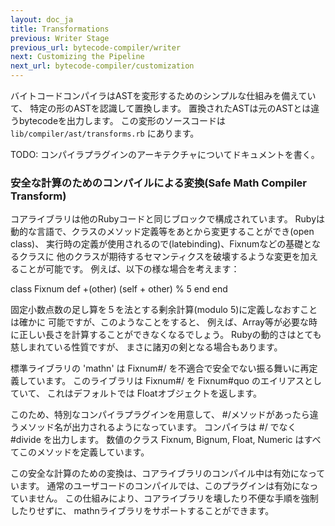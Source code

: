 ```yaml
---
layout: doc_ja
title: Transformations
previous: Writer Stage
previous_url: bytecode-compiler/writer
next: Customizing the Pipeline
next_url: bytecode-compiler/customization
---
```


バイトコードコンパイラはASTを変形するためのシンプルな仕組みを備えていて、
特定の形のASTを認識して置換します。
置換されたASTは元のASTとは違うbytecodeを出力します。
この変形のソースコードは `lib/compiler/ast/transforms.rb` にあります。

TODO: コンパイラプラグインのアーキテクチャについてドキュメントを書く。


### 安全な計算のためのコンパイルによる変換(Safe Math Compiler Transform)

コアライブラリは他のRubyコードと同じブロックで構成されています。
Rubyは動的な言語で、クラスのメソッド定義等をあとから変更することができ(open class)、
実行時の定義が使用されるので(latebinding)、Fixnumなどの基礎となるクラスに
他のクラスが期待するセマンティクスを破壊するような変更を加えることが可能です。
例えば、以下の様な場合を考えます：

  class Fixnum
    def +(other)
      (self + other) % 5
    end
  end

固定小数点数の足し算を５を法とする剰余計算(modulo 5)に定義しなおすことは確かに
可能ですが、このようなことをすると、
例えば、Array等が必要な時に正しい長さを計算することができなくなるでしょう。
Rubyの動的さはとても慈しまれている性質ですが、
まさに諸刃の剣となる場合もあります。

標準ライブラリの 'mathn' は Fixnum#/ を不適合で安全でない振る舞いに再定義しています。
このライブラリは Fixnum#/ を Fixnum#quo のエイリアスとしていて、
これはデフォルトでは Floatオブジェクトを返します。

このため、特別なコンパイラプラグインを用意して、
#/メソッドがあったら違うメソッド名が出力されるようになっています。
コンパイラは #/ でなく #divide を出力します。
数値のクラス Fixnum, Bignum, Float, Numeric はすべてこのメソッドを定義しています。

この安全な計算のための変換は、コアライブラリのコンパイル中は有効になっています。
通常のユーザコードのコンパイルでは、このプラグインは有効になっていません。
この仕組みにより、コアライブラリを壊したり不便な手順を強制したりせずに、
mathnライブラリをサポートすることができます。
